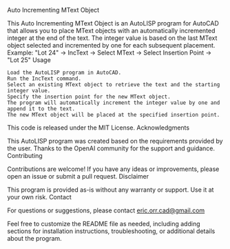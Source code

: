 Auto Incrementing MText Object

This Auto Incrementing MText Object is an AutoLISP program for AutoCAD that allows you to place MText objects with an automatically incremented integer at the end of the text. The integer value is based on the last MText object selected and incremented by one for each subsequent placement.
Example: "Lot 24" -> IncText -> Select MText -> Select Insertion Point -> "Lot 25"
Usage

    Load the AutoLISP program in AutoCAD.
    Run the IncText command.
    Select an existing MText object to retrieve the text and the starting integer value.
    Specify the insertion point for the new MText object.
    The program will automatically increment the integer value by one and append it to the text.
    The new MText object will be placed at the specified insertion point.


This code is released under the MIT License.
Acknowledgments

This AutoLISP program was created based on the requirements provided by the user. Thanks to the OpenAI community for the support and guidance.
Contributing

Contributions are welcome! If you have any ideas or improvements, please open an issue or submit a pull request.
Disclaimer

This program is provided as-is without any warranty or support. Use it at your own risk.
Contact

For questions or suggestions, please contact eric.orr.cad@gmail.com

Feel free to customize the README file as needed, including adding sections for installation instructions, troubleshooting, or additional details about the program.
